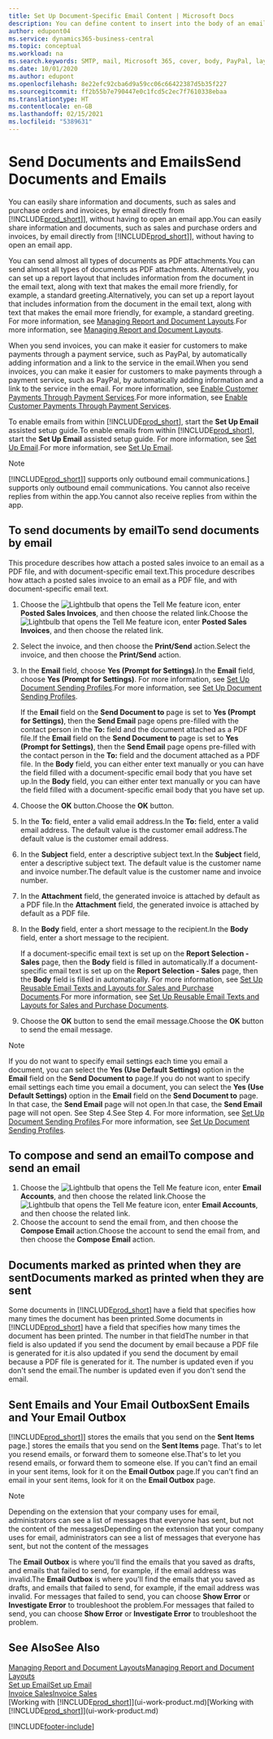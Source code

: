 ```yaml
---
title: Set Up Document-Specific Email Content | Microsoft Docs
description: You can define content to insert into the body of an email message, for example, a PayPal link. You can also attach documents to email messages.
author: edupont04
ms.service: dynamics365-business-central
ms.topic: conceptual
ms.workload: na
ms.search.keywords: SMTP, mail, Microsoft 365, cover, body, PayPal, layout
ms.date: 10/01/2020
ms.author: edupont
ms.openlocfilehash: 8e22efc92cba6d9a59cc06c66422387d5b35f227
ms.sourcegitcommit: ff2b55b7e790447e0c1fcd5c2ec7f7610338ebaa
ms.translationtype: HT
ms.contentlocale: en-GB
ms.lasthandoff: 02/15/2021
ms.locfileid: "5389631"
---
```

# <a name="send-documents-and-emails"></a><span data-ttu-id="1fc92-104">Send Documents and Emails</span><span class="sxs-lookup"><span data-stu-id="1fc92-104">Send Documents and Emails</span></span>
<span data-ttu-id="1fc92-105">You can easily share information and documents, such as sales and purchase orders and invoices, by email directly from [!INCLUDE[prod_short](includes/prod_short.md)]], without having to open an email app.</span><span class="sxs-lookup"><span data-stu-id="1fc92-105">You can easily share information and documents, such as sales and purchase orders and invoices, by email directly from [!INCLUDE[prod_short](includes/prod_short.md)]], without having to open an email app.</span></span> 

<span data-ttu-id="1fc92-106">You can send almost all types of documents as PDF attachments.</span><span class="sxs-lookup"><span data-stu-id="1fc92-106">You can send almost all types of documents as PDF attachments.</span></span> <span data-ttu-id="1fc92-107">Alternatively, you can set up a report layout that includes information from the document in the email text, along with text that makes the email more friendly, for example, a standard greeting.</span><span class="sxs-lookup"><span data-stu-id="1fc92-107">Alternatively, you can set up a report layout that includes information from the document in the email text, along with text that makes the email more friendly, for example, a standard greeting.</span></span> <span data-ttu-id="1fc92-108">For more information, see [Managing Report and Document Layouts](ui-manage-report-layouts.md).</span><span class="sxs-lookup"><span data-stu-id="1fc92-108">For more information, see [Managing Report and Document Layouts](ui-manage-report-layouts.md).</span></span> <!--this topic does not mention how to set up a layout for email. Need to investigate.-->

<span data-ttu-id="1fc92-109">When you send invoices, you can make it easier for customers to make payments through a payment service, such as PayPal, by automatically adding information and a link to the service in the email.</span><span class="sxs-lookup"><span data-stu-id="1fc92-109">When you send invoices, you can make it easier for customers to make payments through a payment service, such as PayPal, by automatically adding information and a link to the service in the email.</span></span> <span data-ttu-id="1fc92-110">For more information, see [Enable Customer Payments Through Payment Services](sales-how-enable-payment-service-extensions.md).</span><span class="sxs-lookup"><span data-stu-id="1fc92-110">For more information, see [Enable Customer Payments Through Payment Services](sales-how-enable-payment-service-extensions.md).</span></span>

<span data-ttu-id="1fc92-111">To enable emails from within [!INCLUDE[prod_short](includes/prod_short.md)], start the **Set Up Email** assisted setup guide.</span><span class="sxs-lookup"><span data-stu-id="1fc92-111">To enable emails from within [!INCLUDE[prod_short](includes/prod_short.md)], start the **Set Up Email** assisted setup guide.</span></span> <span data-ttu-id="1fc92-112">For more information, see [Set Up Email](admin-how-setup-email.md).</span><span class="sxs-lookup"><span data-stu-id="1fc92-112">For more information, see [Set Up Email](admin-how-setup-email.md).</span></span>

> [!NOTE]
> [!INCLUDE[prod_short](includes/prod_short.md)]<span data-ttu-id="1fc92-113">] supports only outbound email communications.</span><span class="sxs-lookup"><span data-stu-id="1fc92-113">] supports only outbound email communications.</span></span> <span data-ttu-id="1fc92-114">You cannot also receive replies from within the app.</span><span class="sxs-lookup"><span data-stu-id="1fc92-114">You cannot also receive replies from within the app.</span></span>

## <a name="to-send-documents-by-email"></a><span data-ttu-id="1fc92-115">To send documents by email</span><span class="sxs-lookup"><span data-stu-id="1fc92-115">To send documents by email</span></span>
<span data-ttu-id="1fc92-116">This procedure describes how attach a posted sales invoice to an email as a PDF file, and with document-specific email text.</span><span class="sxs-lookup"><span data-stu-id="1fc92-116">This procedure describes how attach a posted sales invoice to an email as a PDF file, and with document-specific email text.</span></span> <!--update this-->

1. <span data-ttu-id="1fc92-117">Choose the ![Lightbulb that opens the Tell Me feature](media/ui-search/search_small.png "Tell me what you want to do") icon, enter **Posted Sales Invoices**, and then choose the related link.</span><span class="sxs-lookup"><span data-stu-id="1fc92-117">Choose the ![Lightbulb that opens the Tell Me feature](media/ui-search/search_small.png "Tell me what you want to do") icon, enter **Posted Sales Invoices**, and then choose the related link.</span></span>
2. <span data-ttu-id="1fc92-118">Select the invoice, and then choose the **Print/Send** action.</span><span class="sxs-lookup"><span data-stu-id="1fc92-118">Select the invoice, and then choose the **Print/Send** action.</span></span>
3. <span data-ttu-id="1fc92-119">In the **Email** field, choose **Yes (Prompt for Settings)**.</span><span class="sxs-lookup"><span data-stu-id="1fc92-119">In the **Email** field, choose **Yes (Prompt for Settings)**.</span></span> <span data-ttu-id="1fc92-120">For more information, see [Set Up Document Sending Profiles](sales-how-setup-document-send-profiles.md).</span><span class="sxs-lookup"><span data-stu-id="1fc92-120">For more information, see [Set Up Document Sending Profiles](sales-how-setup-document-send-profiles.md).</span></span>
    
    <span data-ttu-id="1fc92-121">If the **Email** field on the **Send Document to** page is set to **Yes (Prompt for Settings)**, then the **Send Email** page opens pre-filled with the contact person in the **To:** field and the document attached as a PDF file.</span><span class="sxs-lookup"><span data-stu-id="1fc92-121">If the **Email** field on the **Send Document to** page is set to **Yes (Prompt for Settings)**, then the **Send Email** page opens pre-filled with the contact person in the **To:** field and the document attached as a PDF file.</span></span> <span data-ttu-id="1fc92-122">In the **Body** field, you can either enter text manually or you can have the field filled with a document-specific email body that you have set up.</span><span class="sxs-lookup"><span data-stu-id="1fc92-122">In the **Body** field, you can either enter text manually or you can have the field filled with a document-specific email body that you have set up.</span></span>

4. <span data-ttu-id="1fc92-123">Choose the **OK** button.</span><span class="sxs-lookup"><span data-stu-id="1fc92-123">Choose the **OK** button.</span></span>
5. <span data-ttu-id="1fc92-124">In the **To:** field, enter a valid email address.</span><span class="sxs-lookup"><span data-stu-id="1fc92-124">In the **To:** field, enter a valid email address.</span></span> <span data-ttu-id="1fc92-125">The default value is the customer email address.</span><span class="sxs-lookup"><span data-stu-id="1fc92-125">The default value is the customer email address.</span></span>
6. <span data-ttu-id="1fc92-126">In the **Subject** field, enter a descriptive subject text.</span><span class="sxs-lookup"><span data-stu-id="1fc92-126">In the **Subject** field, enter a descriptive subject text.</span></span> <span data-ttu-id="1fc92-127">The default value is the customer name and invoice number.</span><span class="sxs-lookup"><span data-stu-id="1fc92-127">The default value is the customer name and invoice number.</span></span>
7. <span data-ttu-id="1fc92-128">In the **Attachment** field, the generated invoice is attached by default as a PDF file.</span><span class="sxs-lookup"><span data-stu-id="1fc92-128">In the **Attachment** field, the generated invoice is attached by default as a PDF file.</span></span>
8. <span data-ttu-id="1fc92-129">In the **Body** field, enter a short message to the recipient.</span><span class="sxs-lookup"><span data-stu-id="1fc92-129">In the **Body** field, enter a short message to the recipient.</span></span>

    <span data-ttu-id="1fc92-130">If a document-specific email text is set up on the **Report Selection - Sales** page, then the **Body** field is filled in automatically.</span><span class="sxs-lookup"><span data-stu-id="1fc92-130">If a document-specific email text is set up on the **Report Selection - Sales** page, then the **Body** field is filled in automatically.</span></span> <span data-ttu-id="1fc92-131">For more information, see [Set Up Reusable Email Texts and Layouts for Sales and Purchase Documents](admin-how-setup-email.md#set-up-reusable-email-texts-and-layouts-for-sales-and-purchase-documents).</span><span class="sxs-lookup"><span data-stu-id="1fc92-131">For more information, see [Set Up Reusable Email Texts and Layouts for Sales and Purchase Documents](admin-how-setup-email.md#set-up-reusable-email-texts-and-layouts-for-sales-and-purchase-documents).</span></span>
9. <span data-ttu-id="1fc92-132">Choose the **OK** button to send the email message.</span><span class="sxs-lookup"><span data-stu-id="1fc92-132">Choose the **OK** button to send the email message.</span></span>

> [!NOTE]  
> <span data-ttu-id="1fc92-133">If you do not want to specify email settings each time you email a document, you can select the **Yes (Use Default Settings)** option in the **Email** field on the **Send Document to** page.</span><span class="sxs-lookup"><span data-stu-id="1fc92-133">If you do not want to specify email settings each time you email a document, you can select the **Yes (Use Default Settings)** option in the **Email** field on the **Send Document to** page.</span></span> <span data-ttu-id="1fc92-134">In that case, the **Send Email** page will not open.</span><span class="sxs-lookup"><span data-stu-id="1fc92-134">In that case, the **Send Email** page will not open.</span></span> <span data-ttu-id="1fc92-135">See Step 4.</span><span class="sxs-lookup"><span data-stu-id="1fc92-135">See Step 4.</span></span> <span data-ttu-id="1fc92-136">For more information, see [Set Up Document Sending Profiles](sales-how-setup-document-send-profiles.md).</span><span class="sxs-lookup"><span data-stu-id="1fc92-136">For more information, see [Set Up Document Sending Profiles](sales-how-setup-document-send-profiles.md).</span></span>  

## <a name="to-compose-and-send-an-email"></a><span data-ttu-id="1fc92-137">To compose and send an email</span><span class="sxs-lookup"><span data-stu-id="1fc92-137">To compose and send an email</span></span>
1. <span data-ttu-id="1fc92-138">Choose the ![Lightbulb that opens the Tell Me feature](media/ui-search/search_small.png "Tell me what you want to do") icon, enter **Email Accounts**, and then choose the related link.</span><span class="sxs-lookup"><span data-stu-id="1fc92-138">Choose the ![Lightbulb that opens the Tell Me feature](media/ui-search/search_small.png "Tell me what you want to do") icon, enter **Email Accounts**, and then choose the related link.</span></span>
2. <span data-ttu-id="1fc92-139">Choose the account to send the email from, and then choose the **Compose Email** action.</span><span class="sxs-lookup"><span data-stu-id="1fc92-139">Choose the account to send the email from, and then choose the **Compose Email** action.</span></span>

## <a name="documents-marked-as-printed-when-they-are-sent"></a><span data-ttu-id="1fc92-140">Documents marked as printed when they are sent</span><span class="sxs-lookup"><span data-stu-id="1fc92-140">Documents marked as printed when they are sent</span></span>
<span data-ttu-id="1fc92-141">Some documents in [!INCLUDE[prod_short](includes/prod_short.md)] have a field that specifies how many times the document has been printed.</span><span class="sxs-lookup"><span data-stu-id="1fc92-141">Some documents in [!INCLUDE[prod_short](includes/prod_short.md)] have a field that specifies how many times the document has been printed.</span></span> <span data-ttu-id="1fc92-142">The number in that field</span><span class="sxs-lookup"><span data-stu-id="1fc92-142">The number in that field</span></span> <!--"that field?" need a name...--> <span data-ttu-id="1fc92-143">is also updated if you send the document by email because a PDF file is generated for it.</span><span class="sxs-lookup"><span data-stu-id="1fc92-143">is also updated if you send the document by email because a PDF file is generated for it.</span></span> <span data-ttu-id="1fc92-144">The number is updated even if you don't send the email.</span><span class="sxs-lookup"><span data-stu-id="1fc92-144">The number is updated even if you don't send the email.</span></span> <!--guessing this is because emails are technically reports, so the counter bumps up whenever someone creates an email. Need to verify.-->

## <a name="sent-emails-and-your-email-outbox"></a><span data-ttu-id="1fc92-145">Sent Emails and Your Email Outbox</span><span class="sxs-lookup"><span data-stu-id="1fc92-145">Sent Emails and Your Email Outbox</span></span>
[!INCLUDE[prod_short](includes/prod_short.md)]<span data-ttu-id="1fc92-146">] stores the emails that you send on the **Sent Items** page.</span><span class="sxs-lookup"><span data-stu-id="1fc92-146">] stores the emails that you send on the **Sent Items** page.</span></span> <span data-ttu-id="1fc92-147">That's to let you resend emails, or forward them to someone else.</span><span class="sxs-lookup"><span data-stu-id="1fc92-147">That's to let you resend emails, or forward them to someone else.</span></span> <span data-ttu-id="1fc92-148">If you can't find an email in your sent items, look for it on the **Email Outbox** page.</span><span class="sxs-lookup"><span data-stu-id="1fc92-148">If you can't find an email in your sent items, look for it on the **Email Outbox** page.</span></span> 

> [!NOTE]
> <span data-ttu-id="1fc92-149">Depending on the extension that your company uses for email, administrators can see a list of messages that everyone has sent, but not the content of the messages</span><span class="sxs-lookup"><span data-stu-id="1fc92-149">Depending on the extension that your company uses for email, administrators can see a list of messages that everyone has sent, but not the content of the messages</span></span>

<span data-ttu-id="1fc92-150">The **Email Outbox** is where you'll find the emails that you saved as drafts, and emails that failed to send, for example, if the email address was invalid.</span><span class="sxs-lookup"><span data-stu-id="1fc92-150">The **Email Outbox** is where you'll find the emails that you saved as drafts, and emails that failed to send, for example, if the email address was invalid.</span></span> <span data-ttu-id="1fc92-151">For messages that failed to send, you can choose **Show Error** or **Investigate Error** to troubleshoot the problem.</span><span class="sxs-lookup"><span data-stu-id="1fc92-151">For messages that failed to send, you can choose **Show Error** or **Investigate Error** to troubleshoot the problem.</span></span>

## <a name="see-also"></a><span data-ttu-id="1fc92-152">See Also</span><span class="sxs-lookup"><span data-stu-id="1fc92-152">See Also</span></span>
[<span data-ttu-id="1fc92-153">Managing Report and Document Layouts</span><span class="sxs-lookup"><span data-stu-id="1fc92-153">Managing Report and Document Layouts</span></span>](ui-manage-report-layouts.md)  
[<span data-ttu-id="1fc92-154">Set up Email</span><span class="sxs-lookup"><span data-stu-id="1fc92-154">Set up Email</span></span>](admin-how-setup-email.md)  
[<span data-ttu-id="1fc92-155">Invoice Sales</span><span class="sxs-lookup"><span data-stu-id="1fc92-155">Invoice Sales</span></span>](sales-how-invoice-sales.md)  
<span data-ttu-id="1fc92-156">[Working with [!INCLUDE[prod_short](includes/prod_short.md)]](ui-work-product.md)</span><span class="sxs-lookup"><span data-stu-id="1fc92-156">[Working with [!INCLUDE[prod_short](includes/prod_short.md)]](ui-work-product.md)</span></span>


[!INCLUDE[footer-include](includes/footer-banner.md)]